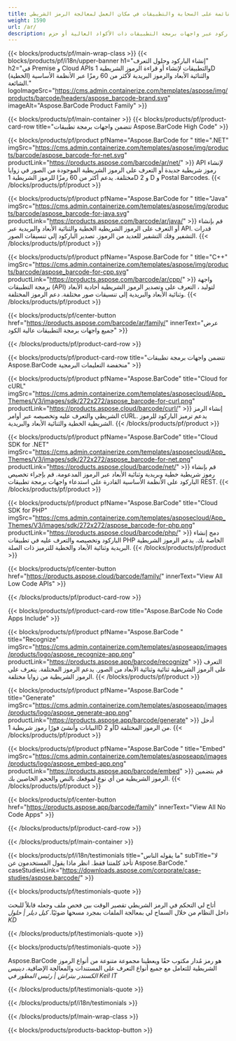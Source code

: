 ```yaml
---
title: الحلول القائمة على السحابة والتطبيقات في مكان العمل لمعالجة الرمز الشريطي 
weight: 1590
url: /ar/
description: قم ببناء تطبيقات إنشاء ومعالجة الباركود عبر واجهات برمجة التطبيقات ذات الأكواد العالية أو حزم SDK المستندة إلى السحابة. استخدم التطبيقات عبر الأنظمة الأساسية لإنشاء الرمز الشريطي أو التعرف عليه.
---
```


{{< blocks/products/pf/main-wrap-class >}}
{{< blocks/products/pf/i18n/upper-banner h1="إنشاء الباركود وحلول التعرف" h2="في Premise و Cloud APIs والتطبيقات لإنشاء أو قراءة الرموز الشريطية 1D (الخطية) والثنائية الأبعاد والرموز البريدية لأكثر من 60 رمزًا عبر الأنظمة الأساسية الشائعة." logoImageSrc="https://cms.admin.containerize.com/templates/aspose/img/products/barcode/headers/aspose_barcode-brand.svg" imageAlt="Aspose.BarCode Product Family" >}}

{{< blocks/products/pf/main-container >}}
{{< blocks/products/pf/product-card-row title="تتضمن واجهات برمجة تطبيقات Aspose.BarCode High Code" >}}

{{< blocks/products/pf/product pfName="Aspose.BarCode for " title=".NET" imgSrc="https://cms.admin.containerize.com/templates/aspose/img/products/barcode/aspose_barcode-for-net.svg" productLink="https://products.aspose.com/barcode/ar/net/" >}}
API لإنشاء رموز شريطية جديدة أو التعرف على الرموز الشريطية الموجودة من الصور في زوايا مختلفة. يدعم أكثر من 60 رمزًا للرموز الشريطية 1D و 2 D و Postal Barcodes.
{{< /blocks/products/pf/product >}}

{{< blocks/products/pf/product pfName="Aspose.BarCode for " title="Java" imgSrc="https://cms.admin.containerize.com/templates/aspose/img/products/barcode/aspose_barcode-for-java.svg" productLink="https://products.aspose.com/barcode/ar/java/" >}}
قم بإنشاء أو التعرف على الرموز الشريطية الخطية والثنائية الأبعاد والبريدية عبر API. قدرات التشفير وفك التشفير للعديد من الرموز. تصدير الباركود إلى تنسيقات الصور.
{{< /blocks/products/pf/product >}}

{{< blocks/products/pf/product pfName="Aspose.BarCode for " title="C++" imgSrc="https://cms.admin.containerize.com/templates/aspose/img/products/barcode/aspose_barcode-for-cpp.svg" productLink="https://products.aspose.com/barcode/ar/cpp/" >}}
واجهة برمجة التطبيقات (API) لتوليد ، التعرف على وتصدير الرموز الشريطية أحادية الأبعاد وثنائية الأبعاد والبريدية إلى تنسيقات صور مختلفة. دعم الرموز المختلفة.
{{< /blocks/products/pf/product >}}

{{< blocks/products/pf/center-button href="https://products.aspose.com/barcode/ar/family/" innerText="عرض جميع واجهات برمجة التطبيقات عالية الكود" >}}

{{< /blocks/products/pf/product-card-row >}}

{{< blocks/products/pf/product-card-row title="تتضمن واجهات برمجة تطبيقات Aspose.BarCode منخفضة التعليمات البرمجية" >}}

{{< blocks/products/pf/product pfName="Aspose.BarCode" title="Cloud for cURL" imgSrc="https://cms.admin.containerize.com/templates/asposecloud/App_Themes/V3/images/sdk/272x272/aspose_barcode-for-curl.png" productLink="https://products.aspose.cloud/barcode/curl/" >}}
إنشاء الرمز الشريطي والتعرف عليه وتخصيصه عبر أوامر cURL. يدعم ترميز الباركود للرموز الشريطية الخطية والثنائية الأبعاد والبريدية.
{{< /blocks/products/pf/product >}}

{{< blocks/products/pf/product pfName="Aspose.BarCode" title="Cloud SDK for .NET" imgSrc="https://cms.admin.containerize.com/templates/asposecloud/App_Themes/V3/images/sdk/272x272/aspose_barcode-for-net.png" productLink="https://products.aspose.cloud/barcode/net/" >}}
قم بإنشاء رموز شريطية خطية وبريدية وثنائية الأبعاد عبر الرموز المدعومة. قم بإجراء تخصيص الباركود على الأنظمة الأساسية القادرة على استدعاء واجهات برمجة تطبيقات REST.
{{< /blocks/products/pf/product >}}

{{< blocks/products/pf/product pfName="Aspose.BarCode" title="Cloud SDK for PHP" imgSrc="https://cms.admin.containerize.com/templates/asposecloud/App_Themes/V3/images/sdk/272x272/aspose_barcode-for-php.png" productLink="https://products.aspose.cloud/barcode/php/" >}}
دمج إنشاء الباركود وتخصيصه والتعرف عليه في تطبيقات PHP الخاصة بك. يدعم الرموز الشريطية البريدية وثنائية الأبعاد والخطية للترميز ذات الصلة.
{{< /blocks/products/pf/product >}}

{{< blocks/products/pf/center-button href="https://products.aspose.cloud/barcode/family/" innerText="View All Low Code APIs" >}}

{{< /blocks/products/pf/product-card-row >}}

{{< blocks/products/pf/product-card-row title="Aspose.BarCode No Code Apps Include" >}}

{{< blocks/products/pf/product pfName="Aspose.BarCode " title="Recognize" imgSrc="https://cms.admin.containerize.com/templates/asposeapp/images/products/logo/aspose_recognize-app.png" productLink="https://products.aspose.app/barcode/recognize" >}}
التعرف على الرموز الشريطية ثنائية وثنائية الأبعاد من الصور. يدعم الرموز المختلفة. يتعرف على الرموز الشريطية من زوايا مختلفة.
{{< /blocks/products/pf/product >}}

{{< blocks/products/pf/product pfName="Aspose.BarCode " title="Generate" imgSrc="https://cms.admin.containerize.com/templates/asposeapp/images/products/logo/aspose_generate-app.png" productLink="https://products.aspose.app/barcode/generate" >}}
أدخل البيانات وأنشئ فورًا رموز شريطية 1D أو 2D من الرموز المختلفة.
{{< /blocks/products/pf/product >}}

{{< blocks/products/pf/product pfName="Aspose.BarCode " title="Embed" imgSrc="https://cms.admin.containerize.com/templates/asposeapp/images/products/logo/aspose_embed-app.png" productLink="https://products.aspose.app/barcode/embed" >}}
قم بتضمين الرموز الشريطية من أي نوع لموقعك بالنص والحجم الخاصين بك.
{{< /blocks/products/pf/product >}}

{{< blocks/products/pf/center-button href="https://products.aspose.app/barcode/family" innerText="View All No Code Apps" >}}

{{< /blocks/products/pf/product-card-row >}}

{{< /blocks/products/pf/main-container >}}

{{< blocks/products/pf/i18n/testimonials title="ما يقوله الناس" subTitle="لا تأخذ كلمتنا فقط. انظر ماذا يقول المستخدمون عن Aspose.BarCode." caseStudiesLink="https://downloads.aspose.com/corporate/case-studies/aspose.barcode/" >}}

{{< blocks/products/pf/testimonials-quote >}}
<p class="first">
 أتاح لي التحكم في الرمز الشريطي تقصير الوقت بين فحص ملف وجعله قابلاً للبحث داخل النظام من خلال السماح لي بمعالجة الملفات بمجرد مسحها ضوئيًا.
 <em>
  كيل ديلر | حلول KD
 </em>
</p>

{{< /blocks/products/pf/testimonials-quote >}}

{{< blocks/products/pf/testimonials-quote >}}
<p class="second">
 Aspose.BarCode هو رمز مُدار مكتوب حقًا ويعطينا مجموعة متنوعة من أنواع الرموز الشريطية للتعامل مع جميع أنواع التعرف على المستندات والمعالجة الإضافية.
 <em>
  دينيس الكسندر بيتراش | رئيس المطور في Keil IT
 </em>
</p>

{{< /blocks/products/pf/testimonials-quote >}}

{{< /blocks/products/pf/i18n/testimonials >}}

{{< /blocks/products/pf/main-wrap-class >}}

{{< blocks/products/products-backtop-button >}}